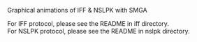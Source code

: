 Graphical animations of IFF & NSLPK with SMGA

For IFF protocol, please see the README in iff directory.  
For NSLPK protocol, please see the README in nslpk directory.
